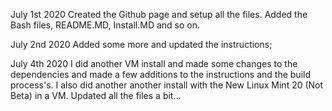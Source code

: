 July 1st 2020
Created the Github page and setup all the files.
Added the Bash files, README.MD, Install.MD and so on.

July 2nd 2020
Added some more and updated the instructions;

July 4th 2020
I did another VM install and made some changes to the dependencies
and made a few additions to the instructions and the build process's.
I also did another another install with the New Linux Mint 20 (Not Beta)
in a VM.
Updated all the files a bit...
